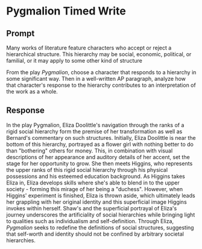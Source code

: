 # Pygmalion Timed Write

## Prompt
Many works of literature feature characters who accept or reject a hierarchical structure. This hierarchy may be social, economic, political, or familial, or it may apply to some other kind of structure

From the play *Pygmalion*, choose a character that responds to a hierarchy in some significant way. Then in a well-written AP paragraph, analyze how that character's response to the hierarchy contributes to an interpretation of the work as a whole.

## Response
In the play Pygmalion, Eliza Doolittle's navigation through the ranks of a rigid social hierarchy form the premise of her transformation as well as Bernard's commentary on such structures. Initially, Eliza Doolittle is near the bottom of this hierarchy, portrayed as a flower girl with nothing better to do than "bothering" others for money. This, in combination with visual descriptions of her appearance and auditory details of her accent, set the stage for her opportunity to grow. She then meets Higgins, who represents the upper ranks of this rigid social hierarchy through his physical possessions and his esteemed education background. As Higgins takes Eliza in, Eliza develops skills where she's able to blend in to the upper society - forming this mirage of her being a "duchess". However, when Higgins' experiment is finished, Eliza is thrown aside, which ultimately leads her grappling with her original identity and this superficial image Higgins invokes within herself. Shaw's and the superficial portrayal of Eliza's journey underscores the artificiality of social hierarchies while bringing light to qualities such as individualism and self-definition. Through Eliza, *Pygmalion* seeks to redefine the definitions of social structures, suggesting that self-worth and identity should not be confined by arbitrary societal hierarchies.

